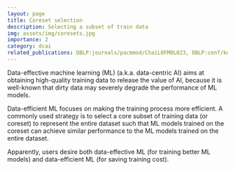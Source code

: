 ```yaml
---
layout: page
title: Coreset selection
description: Selecting a subset of train data
img: assets/img/coresets.jpg
importance: 2
category: dcai
related_publications: DBLP:journals/pacmmod/ChaiL0FM0L023, DBLP:conf/kdd/Chai000LDW23, DBLP:journals/pvldb/WangC0L022
---
```



Data-effective machine learning (ML) (a.k.a. data-centric AI) aims at obtaining high-quality
training data to release the value of AI, because it is well-known that dirty data may severely degrade the performance of ML models.

Data-efficient ML focuses on making the training process more efficient. A commonly used
strategy is to select a core subset of training data (or coreset) to represent the entire dataset such that ML models trained on the coreset can achieve similar performance to the ML models trained on the entire dataset.

Apparently, users desire both data-effective ML (for training better ML models) and data-efficient ML (for saving training cost).